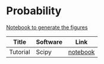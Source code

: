 #  Probability

[Notebook to generate the figures](https://github.com/probml/pyprobml/blob/master/notebooks/figures/AppendixC_figures.ipynb)

|Title|Software|Link|
|-----------|----|----|
|Tutorial| Scipy| [notebook](prob.ipynb)
